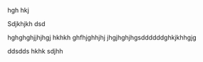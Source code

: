 hgh
hkj



Sdjkhjkh
dsd

hghghghjjhjhgj
hkhkh
ghfhjghhjhj
jhgjhghjhgsddddddghkjkhhgjg

ddsdds
hkhk
sdjhh
